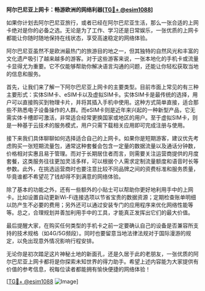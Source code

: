 **阿尔巴尼亚上网卡：畅游欧洲的网络利器[[TG💪+ @esim1088](https://t.me/s/esim1088)]**

如果你计划去阿尔巴尼亚旅行，或者已经在阿尔巴尼亚生活，那么一张合适的上网卡绝对是你的必备之选。无论是为了工作、学习还是日常娱乐，一张优质的上网卡都能让你随时随地保持在线状态，享受高速稳定的网络体验。

阿尔巴尼亚虽然不是欧洲最热门的旅游目的地之一，但其独特的自然风光和丰富的文化遗产吸引了越来越多的游客。对于这些游客来说，一张本地化的手机卡或流量卡显得尤为重要。它不仅能够帮助你解决语言沟通的问题，还能让你轻松获取当地的信息和服务。

首先，让我们来了解一下阿尔巴尼亚上网卡的主要类型。目前市面上常见的有三种主要形式：实体SIM卡、eSIM卡以及虚拟SIM卡。实体SIM卡是最传统的选择，用户可以直接购买到物理卡片，并将其插入手机中使用。这种方式简单直接，适合那些不熟悉电子设备操作的人群。而eSIM卡则是近年来兴起的一种新型产品，它无需实体卡槽即可激活，非常适合经常更换国家或地区的用户。至于虚拟SIM卡，则是一种基于云技术的服务模式，用户只需下载相关应用即可完成注册与使用。

接下来我们具体聊聊如何选择适合自己的上网卡。如果你是短期游客，建议优先考虑购买一张短期流量包，通常这种套餐会包含一定量的数据流量以及通话分钟数，价格相对实惠且易于管理。而对于长期居住者而言，则需要关注运营商提供的月度套餐，这类服务往往更加灵活多样，可以根据个人需求定制流量额度和语音时长等参数。此外，在挑选运营商时也要注意比较不同品牌之间的资费标准和服务质量，毕竟谁都不希望花了钱却得不到满意的网络体验。

除了基本的功能之外，还有一些额外的小贴士可以帮助你更好地利用手中的上网卡。比如设置自动更新Wi-Fi连接选项以节省宝贵的数据资源；定期检查账单明细以防产生不必要的费用；另外还可以通过安装专门的应用程序来优化网络性能等等。总之，合理规划并善加利用手中的工具，才能真正发挥出它们的最大价值。

最后提醒大家，在购买任何类型的手机卡之前一定要确认自己的设备是否兼容所支持的技术规格（如4G/5G频段）。同时也要留意当地法律法规对于国际漫游的规定，以免出现意外情况影响行程安排。

无论你是初次踏足这片神秘土地的新面孔，还是久居于此的老朋友，一张优质的阿尔巴尼亚上网卡都将是你探索未知世界的得力助手。希望上述内容能为大家提供有价值的参考信息，祝每位读者都能拥有愉快便捷的网络体验！

[[TG💪+ @esim1088](https://t.me/s/esim1088) ![Image](https://i.postimg.cc/4NQfJmqS/Snipaste-2025-05-13-00-14-12.png)]